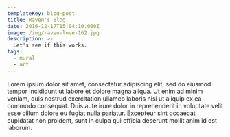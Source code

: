 ```yaml
---
templateKey: blog-post
title: Raven's Blog
date: 2016-12-17T15:04:10.000Z
image: /img/raven-love-162.jpg
description: >-
  Let's see if this works.
tags:
  - mural
  - art
---
```


Lorem ipsum dolor sit amet, consectetur adipiscing elit, sed do eiusmod tempor incididunt ut labore et dolore magna aliqua. Ut enim ad minim veniam, quis nostrud exercitation ullamco laboris nisi ut aliquip ex ea commodo consequat. Duis aute irure dolor in reprehenderit in voluptate velit esse cillum dolore eu fugiat nulla pariatur. Excepteur sint occaecat cupidatat non proident, sunt in culpa qui officia deserunt mollit anim id est laborum.
